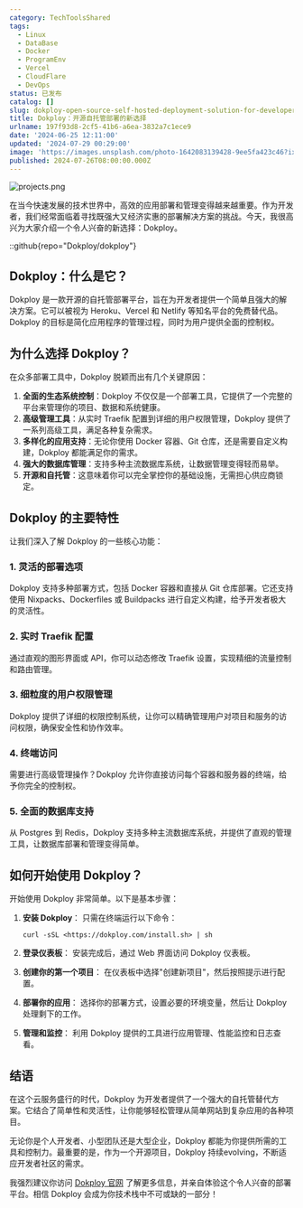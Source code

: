 ```yaml
---
category: TechToolsShared
tags:
  - Linux
  - DataBase
  - Docker
  - ProgramEnv
  - Vercel
  - CloudFlare
  - DevOps
status: 已发布
catalog: []
slug: dokploy-open-source-self-hosted-deployment-solution-for-developers
title: Dokploy：开源自托管部署的新选择
urlname: 197f93d8-2cf5-41b6-a6ea-3832a7c1ece9
date: '2024-06-25 12:11:00'
updated: '2024-07-29 00:29:00'
image: 'https://images.unsplash.com/photo-1642083139428-9ee5fa423c46?ixlib=rb-4.0.3&q=85&fm=jpg&crop=entropy&cs=srgb'
published: 2024-07-26T08:00:00.000Z
---
```


![projects.png](https://prod-files-secure.s3.us-west-2.amazonaws.com/5d24fe63-e567-4804-86f9-9fdc62e13082/adfdc1fe-2109-46ac-9ad4-f50e8631f20c/projects.png?X-Amz-Algorithm=AWS4-HMAC-SHA256&X-Amz-Content-Sha256=UNSIGNED-PAYLOAD&X-Amz-Credential=ASIAZI2LB4663MCXJAR2%2F20250227%2Fus-west-2%2Fs3%2Faws4_request&X-Amz-Date=20250227T213308Z&X-Amz-Expires=3600&X-Amz-Security-Token=IQoJb3JpZ2luX2VjEEMaCXVzLXdlc3QtMiJIMEYCIQDKjU0uAGV9S53r7rz2rftyUjvhyLZPPpsOVVQHdP8FVAIhANNjdQfjoSfvAhxk4g704Wj%2BLpioKcqT7LUQehm%2Fgc64Kv8DCHwQABoMNjM3NDIzMTgzODA1IgyHS48bsMdnhLPkfFkq3AO1NdqBMLNSEuPys067BYD50YI5JQ81fS%2FU%2F3YbBQdu55F94sfFp472LR0IrtGW3vyD1WIkVb9%2BOLBz5xvmo8UXnovaQ6wEKLoCQjJsrfTPr2KX9KbYpsGHUdnyyCoMKTyuzilCkbRZZS6KuL%2FiIaChKnEK2S2r8UhQSQkLLHdwh50aeWwQtfZVwqmR5fvVrdE1a1lvCn9P4Lsx5%2FgWxoQKhX44CVifz7tslyIvYjOMEigB5M3U5YhprXjYNhLt%2FaOGlvPHYeGologLds55jvSGWWEQX4%2BV4E1g%2FmWecWP8eaJWii8YyKrSopG%2FFOwv8LKPlenJOtelbFaXOxB1Cw3ErK5Ha8Qq%2FiHZUqXQBuhm%2BbRMFCL1mlJct6DvQGaXtG62yoWq5CBG00bPQ4aJAVTcDLXe164qDuEMX6%2BYOFl0koUHEKX5zyXT05YBE1Z4u%2BCT9zWWUrFKyYVh7KrzooXslhV%2BRN%2BK1mKzq9Hb5DUmYW2vuBn%2FNEXWrJXfkpJNBVZ02op%2BoL%2FIT5xcTobJHma1eaiMd4rQchh%2FBtmLJ5FouNAJmMWpTLyRSnqbC6ybF8FU5MLqyHaUUqJX31k7Iq7IcSBu9QJIgx3Ik0hLMVpj1TCV272WryJtsI3gfDDy74K%2BBjqkAQDabbeuc6AdAUHuPIFPMupT78H7IJj7tLIhK9Vpg5Fwk%2FNX%2BHbjMbUlBARuaKicHPjllxrfXD%2BQMWG1wz3T3BWWGS4nwo4jjrvZBfc6jJ7Qp8CkK2vv1u1u4V5XtfF7RlgWHlcFbmNmnRmlVz0mrhcu%2BBumrO2WoRpEkVNstC8DkG7mNbGOukcA1%2BvD1WVpL4p42uDrJEH%2BSk1Fv0X6PrllYedR&X-Amz-Signature=ad8223a095c16b3e06843f7b995fc0d52b01a5f6f97bda7bb99fdcba83ac337b&X-Amz-SignedHeaders=host&x-id=GetObject)


在当今快速发展的技术世界中，高效的应用部署和管理变得越来越重要。作为开发者，我们经常面临着寻找既强大又经济实惠的部署解决方案的挑战。今天，我很高兴为大家介绍一个令人兴奋的新选择：Dokploy。


::github{repo="Dokploy/dokploy"}


## Dokploy：什么是它？


Dokploy 是一款开源的自托管部署平台，旨在为开发者提供一个简单且强大的解决方案。它可以被视为 Heroku、Vercel 和 Netlify 等知名平台的免费替代品。Dokploy 的目标是简化应用程序的管理过程，同时为用户提供全面的控制权。


## 为什么选择 Dokploy？


在众多部署工具中，Dokploy 脱颖而出有几个关键原因：

1. **全面的生态系统控制**：Dokploy 不仅仅是一个部署工具，它提供了一个完整的平台来管理你的项目、数据和系统健康。
2. **高级管理工具**：从实时 Traefik 配置到详细的用户权限管理，Dokploy 提供了一系列高级工具，满足各种复杂需求。
3. **多样化的应用支持**：无论你使用 Docker 容器、Git 仓库，还是需要自定义构建，Dokploy 都能满足你的需求。
4. **强大的数据库管理**：支持多种主流数据库系统，让数据管理变得轻而易举。
5. **开源和自托管**：这意味着你可以完全掌控你的基础设施，无需担心供应商锁定。

## Dokploy 的主要特性


让我们深入了解 Dokploy 的一些核心功能：


### 1. 灵活的部署选项


Dokploy 支持多种部署方式，包括 Docker 容器和直接从 Git 仓库部署。它还支持使用 Nixpacks、Dockerfiles 或 Buildpacks 进行自定义构建，给予开发者极大的灵活性。


### 2. 实时 Traefik 配置


通过直观的图形界面或 API，你可以动态修改 Traefik 设置，实现精细的流量控制和路由管理。


### 3. 细粒度的用户权限管理


Dokploy 提供了详细的权限控制系统，让你可以精确管理用户对项目和服务的访问权限，确保安全性和协作效率。


### 4. 终端访问


需要进行高级管理操作？Dokploy 允许你直接访问每个容器和服务器的终端，给予你完全的控制权。


### 5. 全面的数据库支持


从 Postgres 到 Redis，Dokploy 支持多种主流数据库系统，并提供了直观的管理工具，让数据库部署和管理变得简单。


## 如何开始使用 Dokploy？


开始使用 Dokploy 非常简单。以下是基本步骤：

1. **安装 Dokploy**：
只需在终端运行以下命令：

	```plain text
	curl -sSL <https://dokploy.com/install.sh> | sh
	```

2. **登录仪表板**：
安装完成后，通过 Web 界面访问 Dokploy 仪表板。
3. **创建你的第一个项目**：
在仪表板中选择"创建新项目"，然后按照提示进行配置。
4. **部署你的应用**：
选择你的部署方式，设置必要的环境变量，然后让 Dokploy 处理剩下的工作。
5. **管理和监控**：
利用 Dokploy 提供的工具进行应用管理、性能监控和日志查看。

## 结语


在这个云服务盛行的时代，Dokploy 为开发者提供了一个强大的自托管替代方案。它结合了简单性和灵活性，让你能够轻松管理从简单网站到复杂应用的各种项目。


无论你是个人开发者、小型团队还是大型企业，Dokploy 都能为你提供所需的工具和控制力。最重要的是，作为一个开源项目，Dokploy 持续evolving，不断适应开发者社区的需求。


我强烈建议你访问 [Dokploy 官网](https://dokploy.com/) 了解更多信息，并亲自体验这个令人兴奋的部署平台。相信 Dokploy 会成为你技术栈中不可或缺的一部分！

